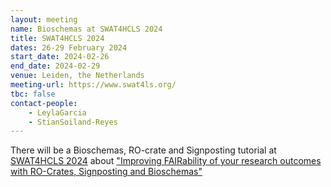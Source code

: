 ```yaml
---
layout: meeting
name: Bioschemas at SWAT4HCLS 2024
title: SWAT4HCLS 2024
dates: 26-29 February 2024
start_date: 2024-02-26
end_date: 2024-02-29
venue: Leiden, the Netherlands
meeting-url: https://www.swat4ls.org/
tbc: false
contact-people:
    - LeylaGarcia
    - StianSoiland-Reyes
---
```


There will be a Bioschemas, RO-crate and Signposting tutorial at [SWAT4HCLS 2024](https://www.swat4ls.org/) about ["Improving FAIRability of your research outcomes with RO-Crates, Signposting and Bioschemas"](https://drive.google.com/file/d/1zH7OfaIQmoy-R9Ajl-oyM4pEQxWYw5WW/view?usp=drive_link)
